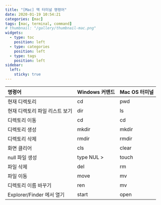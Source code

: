 ```yaml
---
title: "[Mac] 맥 터미널 명령어"
date: 2020-01-19 10:54:21
categories: [mac]
tags: [mac, terminal, command]
# thumbnail: "/gallery/thumbnail-mac.png"
widgets:
  - type: toc
    position: left
  - type: categories
    position: left
  - type: tags
    position: left
sidebar:
  left:
    sticky: true
---
```


| 명령어 | Windows 커맨드 | Mac OS 터미널 |
|:---|:---|:---|
| 현재 디렉토리 | cd | pwd |
| 현재 디렉토리 파일 리스트 보기 | dir | ls |
| 디렉토리 이동 | cd | cd |
| 디렉토리 생성 | mkdir | mkdir |
| 디렉토리 삭제 | rmdir | rmdir |
| 화면 클리어 | cls | clear |
| null 파일 생성 | type NUL &gt; | touch |
| 파일 삭제 | del | rm |
| 파일 이동 | move | mv |
| 디렉토리 이름 바꾸기 | ren | mv |
| Explorer/Finder 에서 열기 | start | open |

